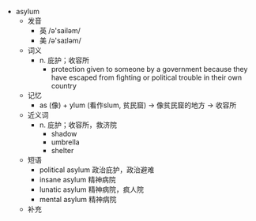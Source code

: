 - asylum
  - 发音
    - 英 /ə'sailəm/
    - 美 /ə'saɪləm/
  - 词义
    - n. 庇护；收容所
      - protection given to someone by a government because they have escaped from fighting or political trouble in their own country
  - 记忆
    - as (像) + ylum (看作slum, 贫民窟) → 像贫民窟的地方 → 收容所
  - 近义词
    - n. 庇护；收容所，救济院
      - shadow
      - umbrella
      - shelter
  - 短语
    - political asylum 政治庇护，政治避难
    - insane asylum 精神病院
    - lunatic asylum 精神病院，疯人院
    - mental asylum 精神病院
  - 补充